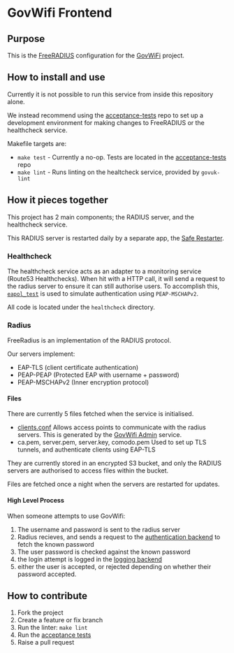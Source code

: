 # GovWifi Frontend

## Purpose

This is the [FreeRADIUS][freeradius] configuration for the [GovWiFi][govwifi] project.

## How to install and use

Currently it is not possible to run this service from inside this repository alone.

We instead recommend using the [acceptance-tests][acceptance-tests] repo to set up a development environment for
making changes to FreeRADIUS or the healthcheck service.

Makefile targets are:

- `make test` - Currently a no-op. Tests are located in the [acceptance-tests][acceptance-tests] repo
- `make lint` - Runs linting on the healtcheck service, provided by `govuk-lint`

## How it pieces together

This project has 2 main components; the RADIUS server, and the healthcheck service.

This RADIUS server is restarted daily by a separate app, the [Safe Restarter][safe-restarter].

### Healthcheck

The healthcheck service acts as an adapter to a monitoring service (Route53 Healthchecks).
When hit with a HTTP call, it will send a request to the radius server to ensure it can still
authorise users.
To accomplish this, [`eapol_test`][radius-testing] is used to simulate authentication using `PEAP-MSCHAPv2`.

All code is located under the `healthcheck` directory.

### Radius

FreeRadius is an implementation of the RADIUS protocol.

Our servers implement:

- EAP-TLS (client certificate authentication)
- PEAP-PEAP (Protected EAP with username + password)
- PEAP-MSCHAPv2 (Inner encryption protocol)

#### Files

There are currently 5 files fetched when the service is initialised.

- [clients.conf][freeradius-clients]
  Allows access points to communicate with the radius servers.
  This is generated by the [GovWifi Admin][govwifi-admin] service.
- ca.pem, server.pem, server.key, comodo.pem
  Used to set up TLS tunnels, and authenticate clients using EAP-TLS

They are currently stored in an encrypted S3 bucket, and only the RADIUS servers are authorised to access files within the bucket.

Files are fetched once a night when the servers are restarted for updates.

#### High Level Process

When someone attempts to use GovWifi:

1.  The username and password is sent to the radius server
2.  Radius recieves, and sends a request to the [authentication backend][auth-backend] to fetch the known password
3.  The user password is checked against the known password
4.  the login attempt is logged in the [logging backend][logging-backend]
5.  either the user is accepted, or rejected depending on whether their password accepted.

## How to contribute

1.  Fork the project
2.  Create a feature or fix branch
3.  Run the linter: `make lint`
4.  Run the [acceptance tests][acceptance-tests]
5.  Raise a pull request

[govwifi]: https://www.gov.uk/government/publications/govwifi/govwifi
[freeradius]: https://freeradius.org/
[govwifi-build]: https://github.com/alphagov/govwifi-build
[acceptance-tests]: https://github.com/alphagov/govwifi-acceptance-tests
[radius-testing]: https://wiki.freeradius.org/guide/eduroam#testing
[govwifi-admin]: https://admin.wifi.service.gov.uk
[freeradius-clients]: https://github.com/FreeRADIUS/freeradius-server/blob/v3.0.x/raddb/clients.conf
[auth-backend]: https://github.com/alphagov/govwifi-authentication-api
[logging-backend]: https://github.com/alphagov/govwifi-logging-api
[safe-restarter]: https://github.com/alphagov/govwifi-safe-restarter
